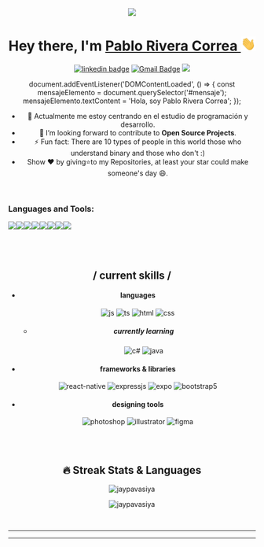 <div id="header" style="text-align: center;">
        <img src="https://www.lrcingenieria.com/wp-content/uploads/2024/06/final4.gif" width="1000" />
  
<h1>Hey there, I'm <a  href="https://github.com/tanyagupta0201/">Pablo Rivera Correa </a> <img  src="https://raw.githubusercontent.com/ABSphreak/ABSphreak/master/gifs/Hi.gif" width="30px"></h1>

[![linkedin badge](https://img.shields.io/badge/tanyagupta0201-30302f?style=flat&logo=linkedin)](https://www.linkedin.com/in/tanyagupta0201)
[![Gmail Badge](https://img.shields.io/badge/rivepablo@gmail.com-30302f?style=flat&logo=Gmail&logoColor=red)](mailto:rivepablo@gmail.com)
<img src="https://komarev.com/ghpvc/?username=tanyagupta0201&style=plastic" />


document.addEventListener('DOMContentLoaded', () => {
    const mensajeElemento = document.querySelector('#mensaje');
    mensajeElemento.textContent = 'Hola, soy Pablo Rivera Correa';
});



- 🌱 Actualmente me estoy centrando en el estudio de programación y desarrollo.
- 💬 I’m looking forward to contribute to **Open Source Projects**.
- ⚡ Fun fact: There are 10 types of people in this world those who understand binary and those who don't :)
- Show ❤ by giving⭐to my Repositories, at least your star could make someone's day 😄.

<br>

<h3 align="left">Languages and Tools:</h3>
<p align="left"> <img src="https://www.lrcingenieria.com/wp-content/uploads/2024/06/html1.png"/><img src="https://www.lrcingenieria.com/wp-content/uploads/2024/06/css1.png"/><img src="https://www.lrcingenieria.com/wp-content/uploads/2024/06/js1.png"/><img src="https://www.lrcingenieria.com/wp-content/uploads/2024/06/wprs.png"/><img src="https://www.lrcingenieria.com/wp-content/uploads/2024/06/ilustrator-1.png"/><img src="https://www.lrcingenieria.com/wp-content/uploads/2024/06/adobe-premier-1.png)"/><img src="https://www.lrcingenieria.com/wp-content/uploads/2024/06/dfgf.png"/><img src="https://www.lrcingenieria.com/wp-content/uploads/2024/06/ind1-1.png"/> </p>


<br>
<br>

<h2> / current skills / </h2>
  
- <h4> languages </h4>
  <img src = "https://img.shields.io/badge/JavaScript-323330?style=for-the-badge&logo=javascript&logoColor=F7DF1E" alt = "js" />
  <img src = "https://img.shields.io/badge/TypeScript-007ACC?style=for-the-badge&logo=typescript&logoColor=white" alt = "ts" />
  <img src = "https://img.shields.io/badge/HTML5-E34F26?style=for-the-badge&logo=html5&logoColor=white" alt = "html" />
  <img src = "https://img.shields.io/badge/CSS3-1572B6?style=for-the-badge&logo=css3&logoColor=white" alt = "css" />
  
  - <h5> currently learning </h5>
    <img src = "https://img.shields.io/badge/c%23-%23239120.svg?style=for-the-badge&logo=c-sharp&logoColor=white" alt = "c#" />
    <img src = "https://img.shields.io/badge/java-%23ED8B00.svg?style=for-the-badge&logo=java&logoColor=white" alt = "java" />
  
- <h4> frameworks & libraries </h4>
  <img src = "https://img.shields.io/badge/react_native-%2320232a.svg?style=for-the-badge&logo=react&logoColor=%2361DAFB" alt = "react-native" />
  <img src = "https://img.shields.io/badge/express.js-%23404d59.svg?style=for-the-badge&logo=express&logoColor=%2361DAFB" alt = "expressjs" />
  <img src = "https://img.shields.io/badge/expo-1C1E24?style=for-the-badge&logo=expo&logoColor=#D04A37" alt = "expo" />
  <img src = "https://img.shields.io/badge/bootstrap-%23563D7C.svg?style=for-the-badge&logo=bootstrap&logoColor=white" alt = "bootstrap5" />
  
- <h4> designing tools </h4>
  <img src = "https://img.shields.io/badge/adobe%20photoshop-%2331A8FF.svg?style=for-the-badge&logo=adobe%20photoshop&logoColor=white" alt = "photoshop" />
  <img src = "https://img.shields.io/badge/adobe%20illustrator-%23FF9A00.svg?style=for-the-badge&logo=adobe%20illustrator&logoColor=white" alt = "illustrator" />
  <img src = "https://img.shields.io/badge/figma-%23F24E1E.svg?style=for-the-badge&logo=figma&logoColor=white" alt = "figma" />
  
  </br></br>
  
## 🔥 Streak Stats & Languages
<p align="center"><img src="https://github-readme-streak-stats.herokuapp.com/?user=jaypavasiya&theme=algolia" alt="jaypavasiya" /></p>
<p align="center"><img src="https://github-readme-stats.vercel.app/api/top-langs/?username=jaypavasiya&theme=algolia&layout=compact" alt="jaypavasiya" /></p>

<br>
<hr/>


------------------------------------------------------------------

  




